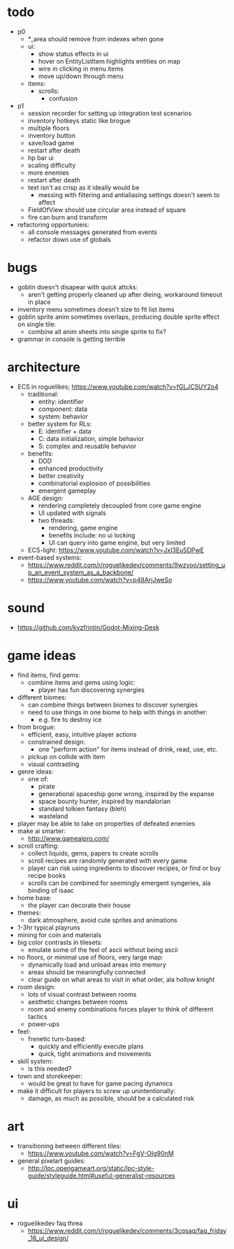 # todo
* p0
  * *_area should remove from indexes when gone
  * ui:
    * show status effects in ui
    * hover on EntityListItem highlights entities on map
    * wire in clicking in menu items
    * move up/down through menu
  * items:
    * scrolls:
      * confusion
* p1
  * session recorder for setting up integration test scenarios
  * inventory hotkeys static like brogue
  * multiple floors
  * inventory button
  * save/load game
  * restart after death
  * hp bar ui
  * scaling difficulty
  * more enemies
  * restart after death
  * text isn't as crisp as it ideally would be
    * messing with filtering and antialiasing settings doesn't seem to affect
  * FieldOfView should use circular area instead of square
  * fire can burn and transform
* refactoring opportunieis:
  * all console messages generated from events
  * refactor down use of globals

# bugs
* goblin doesn't disapear with quick attcks:
  * aren't getting properly cleaned up after dieing, workaround timeout in place
* inventory menu sometimes doesn't size to fit list items
* goblin sprite anim sometimes overlaps, producing double sprite effect on single tile:
  * combine all anim sheets into single sprite to fix?
* grammar in console is getting terrible

# architecture
* ECS in roguelikes; https://www.youtube.com/watch?v=fGLJC5UY2o4
  * traditional:
    * entity: identifier
    * component: data
    * system: behavior
  * better system for RLs:
    * E: identifier + data
    * C: data initialization, simple behavior
    * S: complex and reusable behavior
  * benefits:
    * DDD
    * enhanced productivity
    * better creativity
    * combinatorial explosion of possibilities
    * emergent gameplay
  * AGE design:
    * rendering completely decoupled from core game engine
    * UI updated with signals
    * two threads:
      * rendering, game engine
      * benefits include: no ui locking
      * UI can query into game engine, but very limited
  * ECS-light: https://www.youtube.com/watch?v=JxI3Eu5DPwE
* event-based systems:
  * https://www.reddit.com/r/roguelikedev/comments/9wzyoo/setting_up_an_event_system_as_a_backbone/
  * https://www.youtube.com/watch?v=p48ArjJweSo

# sound
* https://github.com/kyzfrintin/Godot-Mixing-Desk
 
# game ideas
* find items, find gems:
  * combine items and gems using logic:
    * player has fun discovering synergies
* different biomes:
  * can combine things between biomes to discover synergies
  * need to use things in one biome to help with things in another:
    * e.g. fire to destroy ice
* from brogue:
  * efficient, easy, intuitive player actions
  * constrained design:
    * one "perform action" for items instead of drink, read, use, etc.
  * pickup on collide with item
  * visual contrasting
* genre ideas:
  * one of:
    * pirate
    * generational spaceship gone wrong, inspired by the expanse
    * space bounty hunter, inspired by mandalorian
    * standard tolkien fantasy (bleh)
    * wasteland
* player may be able to take on properties of defeated enemies
* make ai smarter:
  * http://www.gameaipro.com/
* scroll crafting:
  * collect liquids, gems, papers to create scrolls
  * scroll recipes are randomly generated with every game
  * player can risk using ingredients to discover recipes, or find or buy recipe books
  * scrolls can be combined for seemingly emergent syngeries, ala binding of isaac
* home base:
  * the player can decorate their house
* themes:
  * dark atmosphere, avoid cute sprites and animations
* 1-3hr typical playruns
* mining for coin and materials
* big color contrasts in tilesets:
  * emulate some of the feel of ascii without being ascii
* no floors, or minimal use of floors, very large map:
  * dynamically load and unload areas into memory
  * areas should be meaningfully connected
  * clear guide on what areas to visit in what order, ala hollow knight
* room design:
  * lots of visual contrast between rooms
  * aesthetic changes between rooms
  * room and enemy combinations forces player to think of different tactics
  * power-ups
* feel:
  * frenetic turn-based:
    * quickly and efficiently execute plans
    * quick, tight animations and movements
* skill system:
  * is this needed?
* town and storekeeper:
  * would be great to have for game pacing dynamics
* make it difficult for players to screw up unintentionally:
  * damage, as much as possible, should be a calculated risk

# art
* transitioning between different tiles:
  * https://www.youtube.com/watch?v=FgV-OIg90nM
* general pixelart guides:
  * http://lpc.opengameart.org/static/lpc-style-guide/styleguide.html#useful-generalist-resources

# ui
* roguelikedev faq threa
  * https://www.reddit.com/r/roguelikedev/comments/3cqsaq/faq_friday_16_ui_design/

